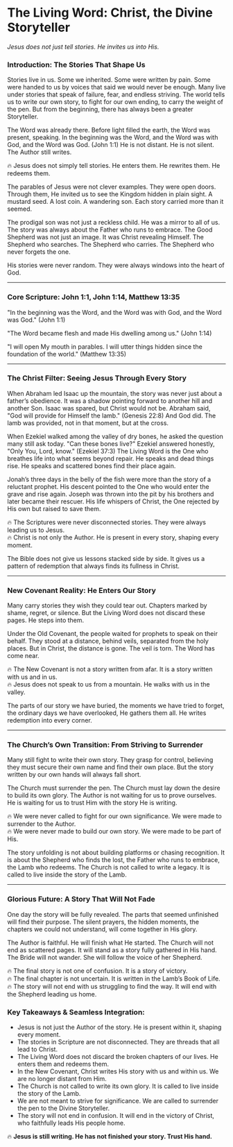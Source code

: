 # The Living Word: Christ, the Divine Storyteller

_Jesus does not just tell stories. He invites us into His._

### **Introduction: The Stories That Shape Us**

Stories live in us. Some we inherited. Some were written by pain. Some were handed to us by voices that said we would never be enough. Many live under stories that speak of failure, fear, and endless striving. The world tells us to write our own story, to fight for our own ending, to carry the weight of the pen. But from the beginning, there has always been a greater Storyteller.

The Word was already there. Before light filled the earth, the Word was present, speaking. In the beginning was the Word, and the Word was with God, and the Word was God. (John 1:1) He is not distant. He is not silent. The Author still writes.

🔥 Jesus does not simply tell stories. He enters them. He rewrites them. He redeems them.

The parables of Jesus were not clever examples. They were open doors. Through them, He invited us to see the Kingdom hidden in plain sight. A mustard seed. A lost coin. A wandering son. Each story carried more than it seemed.

The prodigal son was not just a reckless child. He was a mirror to all of us. The story was always about the Father who runs to embrace. The Good Shepherd was not just an image. It was Christ revealing Himself. The Shepherd who searches. The Shepherd who carries. The Shepherd who never forgets the one.

His stories were never random. They were always windows into the heart of God.

---

### **Core Scripture: John 1:1, John 1:14, Matthew 13:35**

"In the beginning was the Word, and the Word was with God, and the Word was God." (John 1:1)

"The Word became flesh and made His dwelling among us." (John 1:14)

"I will open My mouth in parables. I will utter things hidden since the foundation of the world." (Matthew 13:35)

---

### **The Christ Filter: Seeing Jesus Through Every Story**

When Abraham led Isaac up the mountain, the story was never just about a father’s obedience. It was a shadow pointing forward to another hill and another Son. Isaac was spared, but Christ would not be. Abraham said, "God will provide for Himself the lamb." (Genesis 22:8) And God did. The lamb was provided, not in that moment, but at the cross.

When Ezekiel walked among the valley of dry bones, he asked the question many still ask today. "Can these bones live?" Ezekiel answered honestly, "Only You, Lord, know." (Ezekiel 37:3) The Living Word is the One who breathes life into what seems beyond repair. He speaks and dead things rise. He speaks and scattered bones find their place again.

Jonah’s three days in the belly of the fish were more than the story of a reluctant prophet. His descent pointed to the One who would enter the grave and rise again. Joseph was thrown into the pit by his brothers and later became their rescuer. His life whispers of Christ, the One rejected by His own but raised to save them.

🔥 The Scriptures were never disconnected stories. They were always leading us to Jesus.  
🔥 Christ is not only the Author. He is present in every story, shaping every moment.

The Bible does not give us lessons stacked side by side. It gives us a pattern of redemption that always finds its fullness in Christ.

---

### **New Covenant Reality: He Enters Our Story**

Many carry stories they wish they could tear out. Chapters marked by shame, regret, or silence. But the Living Word does not discard these pages. He steps into them.

Under the Old Covenant, the people waited for prophets to speak on their behalf. They stood at a distance, behind veils, separated from the holy places. But in Christ, the distance is gone. The veil is torn. The Word has come near.

🔥 The New Covenant is not a story written from afar. It is a story written with us and in us.  
🔥 Jesus does not speak to us from a mountain. He walks with us in the valley.

The parts of our story we have buried, the moments we have tried to forget, the ordinary days we have overlooked, He gathers them all. He writes redemption into every corner.

---

### **The Church’s Own Transition: From Striving to Surrender**

Many still fight to write their own story. They grasp for control, believing they must secure their own name and find their own place. But the story written by our own hands will always fall short.

The Church must surrender the pen. The Church must lay down the desire to build its own glory. The Author is not waiting for us to prove ourselves. He is waiting for us to trust Him with the story He is writing.

🔥 We were never called to fight for our own significance. We were made to surrender to the Author.  
🔥 We were never made to build our own story. We were made to be part of His.

The story unfolding is not about building platforms or chasing recognition. It is about the Shepherd who finds the lost, the Father who runs to embrace, the Lamb who redeems. The Church is not called to write a legacy. It is called to live inside the story of the Lamb.

---

### **Glorious Future: A Story That Will Not Fade**

One day the story will be fully revealed. The parts that seemed unfinished will find their purpose. The silent prayers, the hidden moments, the chapters we could not understand, will come together in His glory.

The Author is faithful. He will finish what He started. The Church will not end as scattered pages. It will stand as a story fully gathered in His hand. The Bride will not wander. She will follow the voice of her Shepherd.

🔥 The final story is not one of confusion. It is a story of victory.  
🔥 The final chapter is not uncertain. It is written in the Lamb’s Book of Life.  
🔥 The story will not end with us struggling to find the way. It will end with the Shepherd leading us home.

### **Key Takeaways & Seamless Integration:**

- Jesus is not just the Author of the story. He is present within it, shaping every moment.
- The stories in Scripture are not disconnected. They are threads that all lead to Christ.
- The Living Word does not discard the broken chapters of our lives. He enters them and redeems them.
- In the New Covenant, Christ writes His story with us and within us. We are no longer distant from Him.
- The Church is not called to write its own glory. It is called to live inside the story of the Lamb.
- We are not meant to strive for significance. We are called to surrender the pen to the Divine Storyteller.
- The story will not end in confusion. It will end in the victory of Christ, who faithfully leads His people home.

🔥 **Jesus is still writing. He has not finished your story. Trust His hand.**

